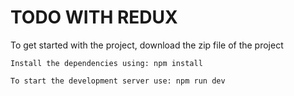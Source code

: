 # TODO WITH REDUX

To get started with the project, download the zip file of the project

`Install the dependencies using: npm install`

`To start the development server use: npm run dev`
